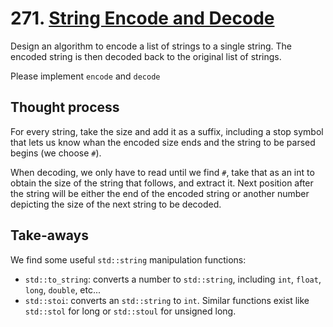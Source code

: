 # 271. [String Encode and Decode](https://leetcode.com/problems/encode-and-decode-strings/description/)

Design an algorithm to encode a list of strings to a single string. The encoded string is then decoded back to the original list of strings.

Please implement `encode` and `decode`

## Thought process

For every string, take the size and add it as a suffix, including a stop symbol that lets us know whan the encoded size ends and the string to be parsed begins (we choose `#`).

When decoding, we only have to read until we find `#`, take that as an int to obtain the size of the string that follows, and extract it. Next position after the string will be either the end of the encoded string or another number depicting the size of the next string to be decoded.

## Take-aways

We find some useful `std::string` manipulation functions:

- `std::to_string`: converts a number to `std::string`, including `int`, `float`, `long`, `double`, etc...
- `std::stoi`: converts an `std::string` to `int`. Similar functions exist like `std::stol` for long or `std::stoul` for unsigned long.